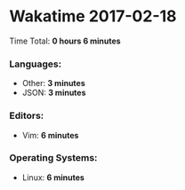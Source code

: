 # Wakatime 2017-02-18

Time Total: **0 hours 6 minutes**

### Languages:
- Other: **3 minutes** 
- JSON: **3 minutes** 

### Editors:
- Vim: **6 minutes** 

### Operating Systems:
- Linux: **6 minutes** 

